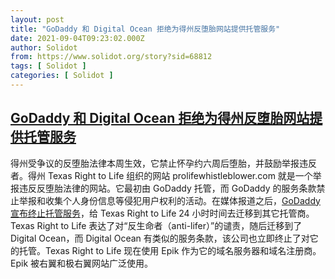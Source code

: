 ```yaml
---
layout: post
title: "GoDaddy 和 Digital Ocean 拒绝为得州反堕胎网站提供托管服务"
date: 2021-09-04T09:23:02.000Z
author: Solidot
from: https://www.solidot.org/story?sid=68812
tags: [ Solidot ]
categories: [ Solidot ]
---
```

<!--1630747382000-->
[GoDaddy 和 Digital Ocean 拒绝为得州反堕胎网站提供托管服务](https://www.solidot.org/story?sid=68812)
------

<div>
得州受争议的反堕胎法律本周生效，它禁止怀孕约六周后堕胎，并鼓励举报违反者。得州 Texas Right to Life 组织的网站 prolifewhistleblower.com 就是一个举报违反反堕胎法律的网站。它最初由 GoDaddy 托管，而 GoDaddy 的服务条款禁止举报和收集个人身份信息等侵犯用户权利的活动。在媒体报道之后，<a href="https://arstechnica.com/tech-policy/2021/09/texas-abortion-snitch-website-kicked-off-godaddy-for-invading-peoples-privacy/">GoDaddy 宣布终止托管服务</a>，给 Texas Right to Life 24 小时时间去迁移到其它托管商。Texas Right to Life 表达了对“反生命者（anti-lifer）”的谴责，随后迁移到了 Digital Ocean，而 Digital Ocean 有类似的服务条款，该公司也立即终止了对它的托管。Texas Right to Life 现在使用 Epik 作为它的域名服务器和域名注册商。Epik 被右翼和极右翼网站广泛使用。
</div>
